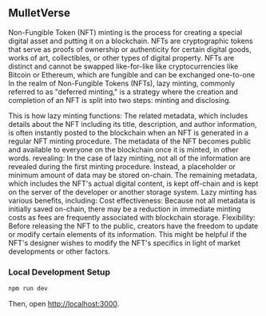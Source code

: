 ## MulletVerse

Non-Fungible Token (NFT) minting is the process for creating a special digital asset and putting it on a blockchain. NFTs are cryptographic tokens that serve as proofs of ownership or authenticity for certain digital goods, works of art, collectibles, or other types of digital property. NFTs are distinct and cannot be swapped like-for-like like cryptocurrencies like Bitcoin or Ethereum, which are fungible and can be exchanged one-to-one
In the realm of Non-Fungible Tokens (NFTs), lazy minting, commonly referred to as "deferred minting," is a strategy where the creation and completion of an NFT is split into two steps: minting and disclosing.

This is how lazy minting functions:
The related metadata, which includes details about the NFT including its title, description, and author information, is often instantly posted to the blockchain when an NFT is generated in a regular NFT minting procedure. The metadata of the NFT becomes public and available to everyone on the blockchain once it is minted, in other words.
revealing: In the case of lazy minting, not all of the information are revealed during the first minting procedure. Instead, a placeholder or minimum amount of data may be stored on-chain. The remaining metadata, which includes the NFT's actual digital content, is kept off-chain and is kept on the server of the developer or another storage system.
Lazy minting has various benefits, including:
Cost effectiveness: Because not all metadata is initially saved on-chain, there may be a reduction in immediate minting costs as fees are frequently associated with blockchain storage.
Flexibility: Before releasing the NFT to the public, creators have the freedom to update or modify certain elements of its information. This might be helpful if the NFT's designer wishes to modify the NFT's specifics in light of market developments or other factors.

### Local Development Setup

```bash
npm run dev
```

Then, open [http://localhost:3000](http://localhost:3000).
